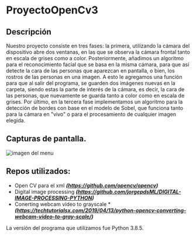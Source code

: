 # ProyectoOpenCv3

## Descripción
Nuestro proyecto consiste en tres fases: la primera, utilizando la cámara del dispositivo abre dos ventanas, en las que se observa la cámara frontal tanto en escala de grises como a color. Posteriormente, añadimos un algoritmo para el reconocimiento facial que se basa en la misma cámara, para que así detecte la cara de las personas que aparezcan en pantalla, o bien, los rostros de las personas en una imagen. A esto le agregamos una función para que al salir del programa, se guarden dos imágenes nuevas en la carpeta, siendo estas la parte de interés de la cámara, es decir, la cara de las personas, que nuevamente se guarda tanto a color como en escala de grises. Por último, en la tercera fase implementamos un algoritmo para la detección de bordes con base en el modelo de Sobel, que funciona tanto para la cámara en "vivo" o para el procesamiento de cualquier imagen elegida. 

## Capturas de pantalla.

![imagen del menu]()

## Repos utilizados:
- Open CV para el xml ***(https://github.com/opencv/opencv)***
- Digital image processing ***(https://github.com/jorgepdsML/DIGITAL-IMAGE-PROCESSING-PYTHON)***
- Conerting webcam video to grayscale ****(https://techtutorialsx.com/2019/04/13/python-opencv-converting-webcam-video-to-gray-scale/)***

La versión del programa que utilizamos fue Python 3.8.5.


